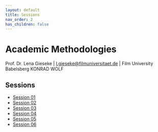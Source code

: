 ```yaml
---
layout: default
title: Sessions
nav_order: 2
has_children: false
---
```


# Academic Methodologies

Prof. Dr. Lena Gieseke \| l.gieseke@filmuniversitaet.de \| Film University Babelsberg KONRAD WOLF

## Sessions

* [Session 01](01_research_reasoning/README.md)
* [Session 02](02_hci/README.md)
* [Session 03](03_experiments/README.md)
* [Session 04](04_statistics/README.md)
* [Session 05](05_qualitativeresearch/README.md)
* [Session 06](06_literature/README.md)
  

<!-- 

* [Session 07](07_writing/README.md)
* [Session 08](08_publishing/README.md)
* [Session 09](09_paper/README.md) 
* 
* -->

